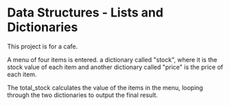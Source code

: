 
# Data Structures - Lists and Dictionaries

This project is for a cafe.

A menu of four items is entered. a dictionary called "stock", where it is the stock value of each item and another dictionary called "price" is the price of each item.

The total_stock calculates the value of the items in the menu, looping through the two dictionaries to output the final result.

